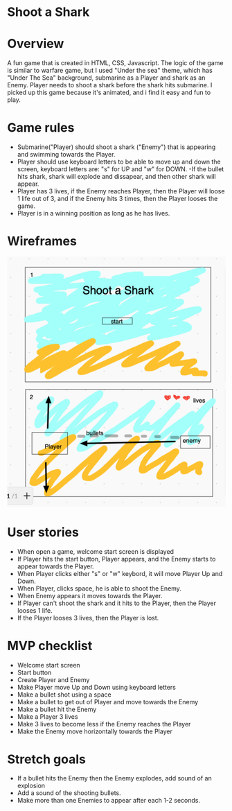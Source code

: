 # Shoot a Shark

# Overview
A fun game that is created in HTML, CSS, Javascript. The logic of the game is similar to warfare game, but I used "Under the sea" theme, which has "Under The Sea" background, submarine as a Player and shark as an Enemy. Player needs to shoot a shark before the shark hits submarine. I picked up this game because it's animated, and i find it easy and fun to play.  

# Game rules

 - Submarine("Player) should shoot a shark ("Enemy") that is appearing and swimming towards the Player. 
- Player should use keyboard letters to be able to move up and down the screen, keyboard letters are: "s" for UP and "w" for DOWN.
-If the bullet hits shark, shark will explode and dissapear, and then other shark will appear.
- Player has 3 lives, if the Enemy reaches Player, then the Player will loose 1 life out of 3, and if the Enemy hits 3 times, then the Player looses the game.
- Player is in a winning position as long as he has lives.

# Wireframes

![alt text](assets/Wireframe.png)

# User stories

- When open a game, welcome start screen is displayed
- If Player hits the start button, Player appears, and the Enemy starts to appear towards the Player.
- When Player clicks either "s" or "w" keybord, it will move Player Up and Down.
- When Player, clicks space, he is able to shoot the Enemy.
- When Enemy appears it moves towards the Player. 
- If Player can't shoot the shark and it hits to the Player, then the Player looses 1 life.
- If the Player looses 3 lives, then the Player is lost.

# MVP checklist

- Welcome start screen
- Start button
- Create Player and Enemy
- Make Player move Up and Down using keyboard letters
- Make a bullet shot using a space
- Make a bullet to get out of Player and move towards the Enemy
- Make a bullet hit the Enemy
- Make a Player 3 lives
- Make 3 lives to become less if the Enemy reaches the Player
- Make the Enemy move horizontally towards the Player

# Stretch goals

- If a bullet hits the Enemy then the Enemy explodes, add sound of an explosion
- Add a sound of the shooting bullets.
- Make more than one Enemies to appear after each 1-2 seconds.